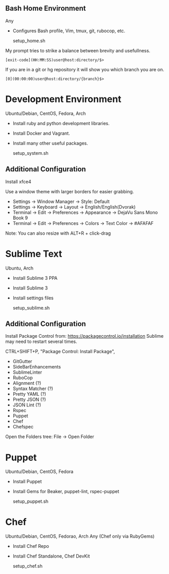 ## Bash Home Environment
Any

* Configures Bash profile, Vim, tmux, git, rubocop, etc.

    setup_home.sh

My prompt tries to strike a balance between brevity and usefullness.

    [exit-code](HH:MM:SS)user@host:directory/$>

If you are in a git or hg repository it will show you which branch you are on.

    [0](00:00:00)user@host:directory/{branch}$>


# Development Environment
Ubuntu/Debian, CentOS, Fedora, Arch

* Install ruby and python development libraries.
* Install Docker and Vagrant.
* Install many other useful packages.

    setup_system.sh

## Additional Configuration
Install xfce4

Use a window theme with larger borders for easier grabbing.

* Settings -> Window Manager -> Style: Default
* Settings -> Keyboard -> Layout -> English/English(Dvorak)
* Terminal -> Edit -> Preferences -> Appearance -> DejaVu Sans Mono Book 9
* Terminal -> Edit -> Preferences -> Colors -> Text Color -> #AFAFAF

Note: You can also resize with ALT+R + click-drag

# Sublime Text
Ubuntu, Arch

* Install Sublime 3 PPA
* Install Sublime 3
* Install settings files

    setup_sublime.sh

## Additional Configuration

Install Package Control from: https://packagecontrol.io/installation
Sublime may need to restart several times.

CTRL+SHIFT+P, "Package Control: Install Package",

* GitGutter
* SideBarEnhancements
* SublimeLinter
* RuboCop
* Alignment (?)
* Syntax Matcher (?)
* Pretty YAML (?)
* Pretty JSON (?)
* JSON Lint (?)
* Rspec
* Puppet
* Chef
* Chefspec

Open the Folders tree:
    File -> Open Folder

# Puppet
Ubuntu/Debian, CentOS, Fedora

* Install Puppet
* Install Gems for Beaker, puppet-lint, rspec-puppet

    setup_puppet.sh

# Chef
Ubuntu/Debian, CentOS, Fedorao, Arch
Any (Chef only via RubyGems)

* Install Chef Repo
* Install Chef Standalone, Chef DevKit

    setup_chef.sh

